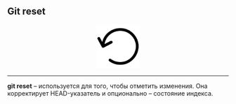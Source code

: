 ## Git reset

<p align="center">
<img src="../images/reset.png" width="100" title="image">
</p>

---

**git reset** – используется для того, чтобы отметить изменения. Она корректирует HEAD-указатель и опционально – состояние индекса.